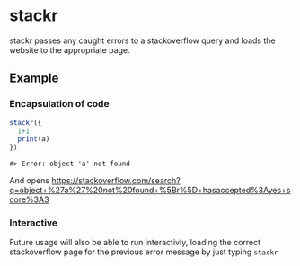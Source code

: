 <!-- README.md is generated from README.Rmd. Please edit that file -->
stackr
======

stackr passes any caught errors to a stackoverflow query and loads the website to the appropriate page.

Example
-------

### Encapsulation of code

``` r
stackr({
  1+1
  print(a)
})
```

    #> Error: object 'a' not found

And opens <https://stackoverflow.com/search?q=object+%27a%27%20not%20found+%5Br%5D+hasaccepted%3Ayes+score%3A3>

### Interactive

Future usage will also be able to run interactivly, loading the correct stackoverflow page for the previous error message by just typing `stackr`
